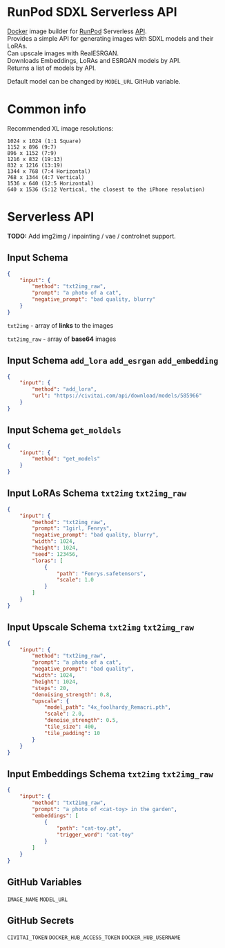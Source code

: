 # RunPod SDXL Serverless API

[Docker](https://hub.docker.com/) image builder for [RunPod](https://www.runpod.io/) Serverless [API](https://docs.runpod.io/docs/custom-apis).<br>
Provides a simple API for generating images with SDXL models and their LoRAs.<br>
Can upscale images with RealESRGAN.<br>
Downloads Embeddings, LoRAs and ESRGAN models by API.<br>
Returns a list of models by API.

Default model can be changed by `MODEL_URL` GitHub variable.

# Common info

Recommended XL image resolutions:
```
1024 x 1024 (1:1 Square)
1152 x 896 (9:7)
896 x 1152 (7:9)
1216 x 832 (19:13)
832 x 1216 (13:19)
1344 x 768 (7:4 Horizontal)
768 x 1344 (4:7 Vertical)
1536 x 640 (12:5 Horizontal)
640 x 1536 (5:12 Vertical, the closest to the iPhone resolution)
```

# Serverless API

**TODO:** Add img2img / inpainting / vae / controlnet support.

## Input Schema

```json
{
    "input": {
        "method": "txt2img_raw",
        "prompt": "a photo of a cat",
        "negative_prompt": "bad quality, blurry"
    }
}
```

`txt2img` - array of **links** to the images

`txt2img_raw` - array of **base64** images

## Input Schema `add_lora` `add_esrgan` `add_embedding`

```json
{
    "input": {
        "method": "add_lora",
        "url": "https://civitai.com/api/download/models/585966"
    }
}
```

## Input Schema `get_moldels` 

```json
{
    "input": {
        "method": "get_models"
    }
}
```

## Input LoRAs Schema `txt2img` `txt2img_raw`

```json
{
    "input": {
        "method": "txt2img_raw",
        "prompt": "1girl, Fenrys",
        "negative_prompt": "bad quality, blurry",
        "width": 1024,
        "height": 1024,
        "seed": 123456,
        "loras": [
            {
                "path": "Fenrys.safetensors",
                "scale": 1.0
            }
        ]
    }
}
```

## Input Upscale Schema `txt2img` `txt2img_raw`

```json
{
    "input": {
        "method": "txt2img_raw",
        "prompt": "a photo of a cat",
        "negative_prompt": "bad quality",
        "width": 1024,
        "height": 1024,
        "steps": 20,
        "denoising_strength": 0.8,
        "upscale": {
            "model_path": "4x_foolhardy_Remacri.pth",
            "scale": 2.0,
            "denoise_strength": 0.5,
            "tile_size": 400,
            "tile_padding": 10
        }
    }
}
```

## Input Embeddings Schema `txt2img` `txt2img_raw`

```json
{
    "input": {
        "method": "txt2img_raw",
        "prompt": "a photo of <cat-toy> in the garden",
        "embeddings": [
            {
                "path": "cat-toy.pt",
                "trigger_word": "cat-toy"
            }
        ]
    }
}
```

## GitHub Variables
`IMAGE_NAME`
`MODEL_URL`

## GitHub Secrets
`CIVITAI_TOKEN`
`DOCKER_HUB_ACCESS_TOKEN`
`DOCKER_HUB_USERNAME`